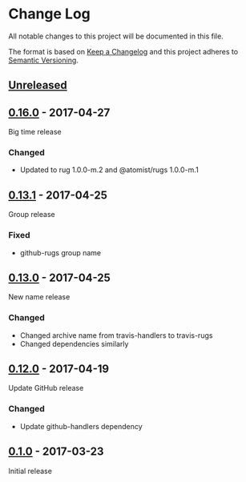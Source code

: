 # Change Log

All notable changes to this project will be documented in this file.

The format is based on [Keep a Changelog](http://keepachangelog.com/)
and this project adheres to [Semantic Versioning](http://semver.org/).

## [Unreleased]

[Unreleased]: https://github.com/atomist/travis-rugs/compare/0.16.0...HEAD

## [0.16.0] - 2017-04-27

[0.16.0]: https://github.com/atomist/travis-rugs/compare/0.15.0...0.16.0

Big time release

### Changed

-   Updated to rug 1.0.0-m.2 and @atomist/rugs 1.0.0-m.1

## [0.13.1] - 2017-04-25

[0.13.1]: https://github.com/atomist/travis-rugs/compare/0.13.0...0.13.1

Group release

### Fixed

-   github-rugs group name

## [0.13.0] - 2017-04-25

[0.13.0]: https://github.com/atomist/travis-rugs/compare/0.12.0...0.13.0

New name release

### Changed

-   Changed archive name from travis-handlers to travis-rugs
-   Changed dependencies similarly

## [0.12.0] - 2017-04-19

[0.12.0]: https://github.com/atomist/travis-rugs/compare/0.11.0...0.12.0

Update GitHub release

### Changed

-   Update github-handlers dependency

## [0.1.0] - 2017-03-23

[0.1.0]: https://github.com/atomist/travis-rugs/tree/0.1.0

Initial release
